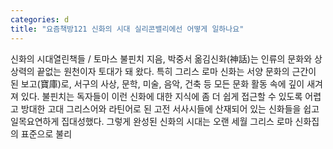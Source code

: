 ```yaml
---
categories: d
title: "요즘책방121 신화의 시대 실리콘밸리에선 어떻게 일하나요"
---
```

신화의 시대열린책들 / 토마스 불핀치 지음, 박중서 옮김신화(神話)는 인류의 문화와 상상력의 끝없는 원천이자 토대가 돼 왔다. 특히 그리스 로마 신화는 서양 문화의 근간이 된 보고(寶庫)로, 서구의 사상, 문학, 미술, 음악, 건축 등 모든 문화 활동 속에 깊이 새겨져 있다. 불핀치는 독자들이 이런 신화에 대한 지식에 좀 더 쉽게 접근할 수 있도록 어렵고 방대한 고대 그리스어와 라틴어로 된 고전 서사시들에 산재되어 있는 신화들을 쉽고 일목요연하게 집대성했다. 그렇게 완성된 신화의 시대는 오랜 세월 그리스 로마 신화집의 표준으로 불리